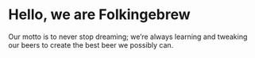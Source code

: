 # Hello, we are Folkingebrew

Our motto is to never stop dreaming; we’re always learning and tweaking our beers to create the best beer we possibly can.
